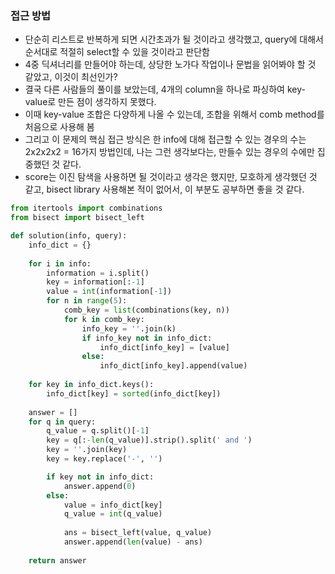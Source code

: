 ### 접근 방법
- 단순히 리스트로 반복하게 되면 시간초과가 될 것이라고 생각했고, query에 대해서 순서대로 적절히 select할 수 있을 것이라고 판단함
- 4중 딕셔너리를 만들어야 하는데, 상당한 노가다 작업이나 문법을 읽어봐야 할 것 같았고, 이것이 최선인가?
- 결국 다른 사람들의 풀이를 보았는데, 4개의 column을 하나로 파싱하여 key-value로 만든 점이 생각하지 못했다.
- 이때 key-value 조합은 다양하게 나올 수 있는데, 조합을 위해서 comb method를 처음으로 사용해 봄
- 그리고 이 문제의 핵심 접근 방식은 한 info에 대해 접근할 수 있는 경우의 수는 2x2x2x2 = 16가지 방법인데, 나는 그런 생각보다는, 만들수 있는 경우의 수에만 집중했던 것 같다.
- score는 이진 탐색을 사용하면 될 것이라고 생각은 했지만, 모호하게 생각했던 것 같고, bisect library 사용해본 적이 없어서, 이 부분도 공부하면 좋을 것 같다.


```python
from itertools import combinations
from bisect import bisect_left

def solution(info, query):
    info_dict = {}
    
    for i in info:
        information = i.split()
        key = information[:-1]
        value = int(information[-1])
        for n in range(5):
            comb_key = list(combinations(key, n))
            for k in comb_key:
                info_key = ''.join(k)
                if info_key not in info_dict:
                    info_dict[info_key] = [value]
                else:
                    info_dict[info_key].append(value)
    
    for key in info_dict.keys():
        info_dict[key] = sorted(info_dict[key])
    
    answer = []
    for q in query:
        q_value = q.split()[-1]
        key = q[:-len(q_value)].strip().split(' and ')
        key = ''.join(key)
        key = key.replace('-', '')

        if key not in info_dict:
            answer.append(0)
        else:
            value = info_dict[key]
            q_value = int(q_value)
            
            ans = bisect_left(value, q_value)
            answer.append(len(value) - ans)
        
    return answer
```

